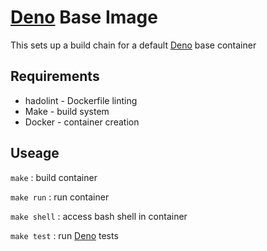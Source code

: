 # [Deno](https://deno.land/) Base Image

This sets up a build chain for a default [Deno](https://deno.land/) base container

## Requirements

* hadolint - Dockerfile linting
* Make - build system
* Docker - container creation
  
## Useage

```make``` : build container

```make run``` : run container

```make shell``` : access bash shell in container

```make test``` : run [Deno](https://deno.land/) tests